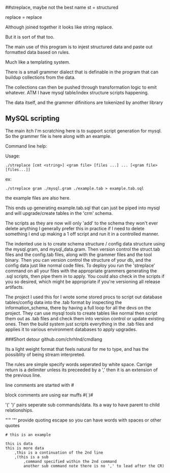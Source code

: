 ##streplace, maybe not the best name
st      = structured

replace = replace

Although joined together it looks like string replace.

But it is sort of that too.

The main use of this program is to injest structured data and paste out formatted data based on rules.

Much like a templating system.

There is a small grammer dialect that is definable in the program that can buildup collections from the data.

The collections can then be pushed through transformation logic to emit whatever. ATM I have mysql table/index structure scripts happening.

The data itself, and the grammer difinitions are tokenized by another library


## MySQL scripting
The main itch I'm scratching here is to support script generation for mysql. So the grammer file is here along with an example.

Command line help:

Usage:
```
./streplace [cmt <string>] <gram file> [files ...] ... [<gram file> [files...]]
```

ex:

	./streplace gram ./mysql.gram ./example.tab	> example.tab.sql

the example files are also here.

This ends up generating example.tab.sql that can just be piped into mysql and will upgrade/create tables in the 'crm' schema.

The scripts as they are now will only 'add' to the schema they won't ever delete anything I generally prefer this in practice if I need to delete
something I end up making a 1 off script and run it in a controlled manner.

The indented use is to create schema structure / config data structure using the mysql.gram, and mysql_data.gram. Then version control
the struct.tab files and the config.tab files, along with the grammer files and the tool binary. Then you can version control the structure
of your db, and the config data just like normal code files. To deploy you run the 'streplace' command on all your files with the appropriate grammers
generating the .sql scripts, then pipe them in to apply. You could also check in the scripts if you so desired, which might be appropriate if you're
versioning all release artifacts.

The project I used this for I wrote some stored procs to script out database tables/config data into the .tab format by inspecting the information_schema, there by having a full loop
for all the devs on the project. They can use mysql tools to create tables like normal then script them out as .tab files and check them into version
control or update existing ones. Then the build system just scripts everything in the .tab files and applies it to various environment databases to apply upgrades.

###Short detour
github.com/chrhlnd/cmdlang

Its a light weight format that feels natural for me to type, and has the possiblity of being stream interpreted.

The rules are simple specify words seperated by white space. Carrige return is a delimiter unless its preceeded by a ','
then it is an extension of the previous line.

line comments are started with #

block comments are using ear muffs #( )#

'(' ')' pairs seperate sub commands/data. Its a way to have parent to child relationships.

"'" '"' provide quoting escape so you can have words with spaces or other quotes

```
# this is an example

this is data
this is more data
	,this is a continuation of the 2nd line
	,(this is a sub
		,command specified within the 2nd command
		another sub command note there is no ',' to lead after the CR)
```
